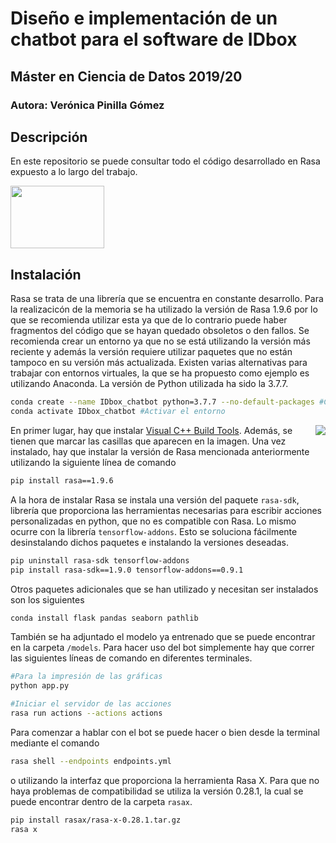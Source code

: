 ﻿# Diseño e implementación de un chatbot para el software de IDbox
## Máster en Ciencia de Datos 2019/20

### Autora: Verónica Pinilla Gómez

## Descripción
En este repositorio se puede consultar todo el código desarrollado en Rasa expuesto a lo largo del trabajo. 

<a href="https://rasa.com/"><img width="150" height="100" src="https://www.spaceo.ca/wp-content/uploads/2019/12/rasa-framework.png"></a> 

## Instalación
Rasa se trata de una librería que se encuentra en constante desarrollo. Para la realizacicón de la memoria se ha utilizado la versión de Rasa 1.9.6 por lo que se recomienda utilizar esta ya que de lo contrario puede haber fragmentos del código que se hayan quedado obsoletos o den fallos. Se recomienda crear un entorno ya que no se está utilizando la versión más reciente y además la versión requiere utilizar paquetes que no están tampoco en su versión más actualizada. Existen varias alternativas para trabajar con entornos virtuales, la que se ha propuesto como ejemplo es utilizando Anaconda. La versión de Python utilizada ha sido la 3.7.7.

```bash
conda create --name IDbox_chatbot python=3.7.7 --no-default-packages #Crear el entorno
conda activate IDbox_chatbot #Activar el entorno
```

<img align="right" src="https://user-images.githubusercontent.com/56036131/81272037-34be7500-904d-11ea-9b3f-774b2cd1ce2e.png">

En primer lugar, hay que instalar [Visual C++ Build Tools](https://visualstudio.microsoft.com/es/visual-cpp-build-tools/). Además, se tienen que marcar las casillas que aparecen en la imagen. Una vez instalado, hay que instalar la versión de Rasa mencionada anteriormente utilizando la siguiente línea de comando

```bash
pip install rasa==1.9.6
```

A la hora de instalar Rasa se instala una versión del paquete `rasa-sdk`, librería que proporciona las herramientas necesarias para escribir acciones personalizadas en python, que no es compatible con Rasa. Lo mismo ocurre con la librería `tensorflow-addons`. Esto se soluciona fácilmente desinstalando dichos paquetes e instalando la versiones deseadas.

```bash
pip uninstall rasa-sdk tensorflow-addons
pip install rasa-sdk==1.9.0 tensorflow-addons==0.9.1
```

Otros paquetes adicionales que se han utilizado y necesitan ser instalados son los siguientes

```bash
conda install flask pandas seaborn pathlib
```

También se ha adjuntado el modelo ya entrenado que se puede encontrar en la carpeta `/models`. Para hacer uso del bot simplemente hay que correr las siguientes líneas de comando en diferentes terminales.

```bash
#Para la impresión de las gráficas
python app.py
```

```bash
#Iniciar el servidor de las acciones
rasa run actions --actions actions
```

Para comenzar a hablar con el bot se puede hacer o bien desde la terminal mediante el comando

```bash
rasa shell --endpoints endpoints.yml
```

o utilizando la interfaz que proporciona la herramienta Rasa X. Para que no haya problemas de compatibilidad se utiliza la versión 0.28.1, la cual se puede encontrar dentro de la carpeta `rasax`.
```bash
pip install rasax/rasa-x-0.28.1.tar.gz
rasa x
```
